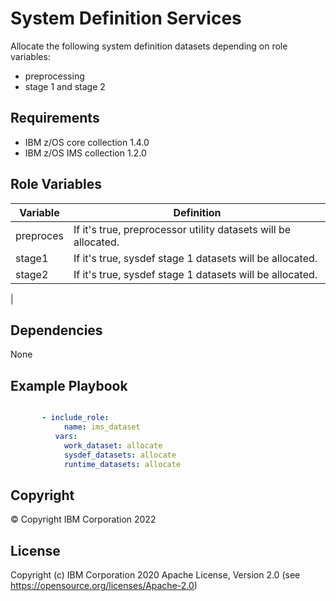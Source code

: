 System Definition Services
=========

Allocate the following system definition datasets depending on role variables:
* preprocessing 
* stage 1 and stage 2

Requirements
------------
* IBM z/OS core collection 1.4.0
* IBM z/OS IMS collection 1.2.0


Role Variables
--------------
| Variable                           | Definition                                                                                                                                                          |
| ---------------------------------- | ------------------------------------------------------------------------------------------------------------------------------------------------------------------- |
| preproces                | If it's true, preprocessor utility datasets will be allocated.                                                                                                                             |
| stage1                           | If it's true, sysdef stage 1 datasets will be allocated.       
| stage2                |  If it's true, sysdef stage 1 datasets will be allocated.                                                                                                                            |
| 



Dependencies
------------

None

Example Playbook
----------------

```yaml

       - include_role:
            name: ims_dataset
          vars:
            work_dataset: allocate
            sysdef_datasets: allocate
            runtime_datasets: allocate

```

## Copyright

© Copyright IBM Corporation 2022

License
-------

Copyright (c) IBM Corporation 2020 Apache License, Version 2.0 (see https://opensource.org/licenses/Apache-2.0)


